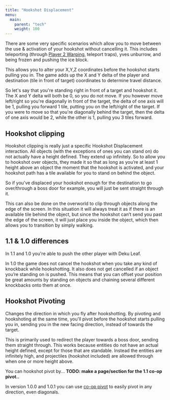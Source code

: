 ```yaml
---
title: "Hookshot Displacement"
menu:
  main:
    parent: "tech"
    weight: 100
---
```


There are some very specific scenarios which allow you to move between the use & activation of your hookshot without cancelling it.
This includes teleporting (through [Player 2 Warping](/tech/player-2-warp), teleport traps), yves unburrow, and being frozen and pushing the ice block.

This allows you to alter your X,Y,Z coordinates before the hookshot starts pulling you in.
The game adds up the X and Y delta of the player and destination (tile in front of target) coordinates to determine travel distance.

So let's say that you're standing right in front of a target and hookshot it. The X and Y delta will both be 0, so you do not move.
If you however move left/right so you're diagonally in front of the target, the delta of one axis will be 1, pulling you forward 1 tile, putting you on the left/right of the target.
If you were to move so that you're diagonally behind the target, then the delta of one axis would be 2, while the other is 1, pulling you 3 tiles forward.

## Hookshot clipping

Hookshot clipping is really just a specific Hookshot Displacement interaction.
All objects (with the exceptions of ones you can stand on) do not actually have a height defined. They extend up infinitely.
So to allow you to hookshot over objects, they made it so that as long as you’re at least 1 height above an object the moment that the hookshot is activated, and your hookshot path has a tile available for you to stand on behind the object.

So if you’ve displaced your hookshot enough for the destination to go over/through a boss door for example, you will just be sent straight through it.

This can also be done on the overworld to clip through objects along the edge of the screen.
In this situation it will always treat it as if there is an available tile behind the object, but since the hookshot can’t send you past the edge of the screen, it will just place you inside the object, which then allows you to transition by simply walking.

## 1.1 & 1.0 differences

In 1.1 and 1.0 you're able to push the other player with Deku Leaf.

In 1.0 the game does not cancel the hookshot when you take any kind of knockback while hookshotting.
It also does not get cancelled if an object you’re standing on is pushed.
This means that you can offset your position be great amounts by standing on objects and chaining several different knockbacks onto them at once.


## Hookshot Pivoting

Changes the direction in which you fly after hookshotting.
By pivoting and hookshoting at the same time, you'll pivot before the hookshot starts pulling you in, sending you in the new facing direction, instead of towards the target.

This is primarily used to redirect the player towards a boss door, sending them straight through.
This works because entities do not have an actual height defined, except for those that are standable.
Instead the entities are infinitely high, and projectiles (hookshot included) are allowed through when one or more height above.

You can hookshot pivot by... **TODO: make a page/section for the 1.1 co-op pivot..**

In version 1.0.0 and 1.0.1 you can use [co-op pivot](/tech/co-op-pivot/) to easily pivot in any direction, even diagonals.

